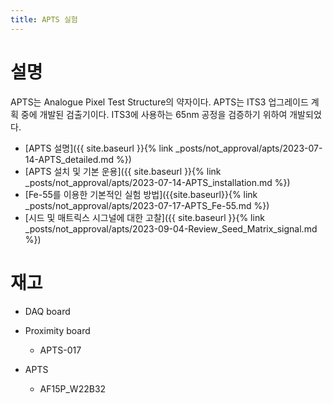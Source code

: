 ```yaml
---
title: APTS 실험 
---
```


# 설명
APTS는 Analogue Pixel Test Structure의 약자이다.
APTS는 ITS3 업그레이드 계획 중에 개발된 검출기이다.
ITS3에 사용하는 65nm 공정을 검증하기 위하여 개발되었다.

- [APTS 설명]({{ site.baseurl }}{% link _posts/not_approval/apts/2023-07-14-APTS_detailed.md %})
- [APTS 설치 및 기본 운용]({{ site.baseurl }}{% link _posts/not_approval/apts/2023-07-14-APTS_installation.md %})
- [Fe-55를 이용한 기본적인 실험 방법]({{site.baseurl}}{% link _posts/not_approval/apts/2023-07-17-APTS_Fe-55.md %})
- [시드 및 매트릭스 시그널에 대한 고찰]({{ site.baseurl }}{% link _posts/not_approval/apts/2023-09-04-Review_Seed_Matrix_signal.md %})

# 재고
- DAQ board

- Proximity board
  - APTS-017

- APTS
  - AF15P_W22B32